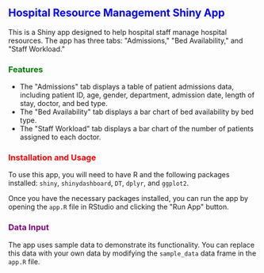 <h2 style="color:blue;">Hospital Resource Management Shiny App</h2>

<p>This is a Shiny app designed to help hospital staff manage hospital resources. The app has three tabs: "Admissions," "Bed Availability," and "Staff Workload."</p>

<h3 style="color:green;">Features</h3>

<ul>
<li>The "Admissions" tab displays a table of patient admissions data, including patient ID, age, gender, department, admission date, length of stay, doctor, and bed type.</li>
<li>The "Bed Availability" tab displays a bar chart of bed availability by bed type.</li>
<li>The "Staff Workload" tab displays a bar chart of the number of patients assigned to each doctor.</li>
</ul>

<h3 style="color:red;">Installation and Usage</h3>

<p>To use this app, you will need to have R and the following packages installed: <code>shiny</code>, <code>shinydashboard</code>, <code>DT</code>, <code>dplyr</code>, and <code>ggplot2</code>.</p>

<p>Once you have the necessary packages installed, you can run the app by opening the <code>app.R</code> file in RStudio and clicking the "Run App" button.</p>

<h3 style="color:purple;">Data Input</h3>

<p>The app uses sample data to demonstrate its functionality. You can replace this data with your own data by modifying the <code>sample_data</code> data frame in the <code>app.R</code> file.</p>


